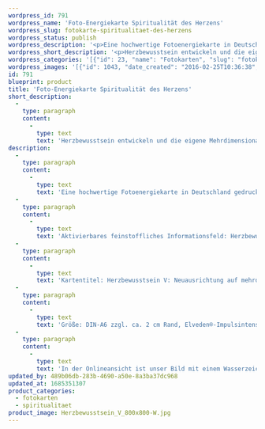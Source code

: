 ```yaml
---
wordpress_id: 791
wordpress_name: 'Foto-Energiekarte Spiritualität des Herzens'
wordpress_slug: fotokarte-spiritualitaet-des-herzens
wordpress_status: publish
wordpress_description: '<p>Eine hochwertige Fotoenergiekarte in Deutschland gedruckt und in Handarbeit laminiert.  Sie ist in Postkartengröße (DIN-A6) gut zu transportieren und kann auch auf den Körper aufgelegt werden.</p><p>Aktivierbares feinstoffliches Informationsfeld: Herzbewusstsein - Kind-Gottes-Bewusstsein - Schöpfertum - Multidimensionalität - Liebe - Zuversicht - Potenzialentwicklung: Fähigkeit zu entwickeln, feinstoffliche Energieströme zu lenken. Die Neuausrichtung auf mehrdimensionales oder multidimensionales Sein bewirkt die ganzheitliche Aktivierung eines Menschen auf sämtlichen Ebenen seines Systems. (Annahme: der Mensch ist mehr als die Summe seines Körpers, bestehend aus physischer, emotionaler und mentaler Ebene = Multidimensionales System). Diese Neuausrichtung erfordert eine Entscheidung hin zu einer selbstbestimmten Sichtweise auf die eigene Existenz und die eigene Persönlichkeit. Hier den eigenen Weg auf Basis der eigenen Herzoffenheit sehen und ihn gehen.</p><p>Kartentitel: Herzbewusstsein V: Neuausrichtung auf mehrdimensionales Sein. Reihe: Herzbewusstsein</p><p>Größe: DIN-A6 zzgl. ca. 2 cm Rand, Elveden®-Impulsintensität: DIN-A6: Et2,  DIN-A7: Et3<br />Andere Formate sind individuell für Sie innerhalb weniger Tage herstellbar. Bitte kontaktieren Sie uns hierfür unter <a href="mailto:info@elvedenverlag.de">info@elvedenverlag.de</a>.</p><p>In der Onlineansicht ist unser Bild mit einem Wasserzeichen geschützt. Wir bitten um Ihr Verständnis. Im Original ist der Schriftzung „Elveden Verlag Energiebild“ entfernt.</p><p><a href="https://my.feenbaum.de/anwendung-energiebilder-foto-laminiert/">Anwendungshinweise</a>      <a href="https://my.feenbaum.de/produktinformationen-fotokarten/">Produktinformationen</a></p>'
wordpress_short_description: '<p>Herzbewusstsein entwickeln und die eigene Mehrdimensionalität ausbilden<br /><em>Hinweis: Das Wasserzeichen „Elveden Verlag Energiebild“ wird nicht mit gedruckt</em></p>'
wordpress_categories: '[{"id": 23, "name": "Fotokarten", "slug": "fotokarten"}, {"id": 36, "name": "Spiritualit\u00e4t", "slug": "spiritualitaet"}]'
wordpress_images: '[{"id": 1043, "date_created": "2016-02-25T10:36:38", "date_created_gmt": "2016-02-25T08:36:38", "date_modified": "2016-02-25T10:36:38", "date_modified_gmt": "2016-02-25T08:36:38", "src": "https://my.feenbaum.de/wp-content/uploads/2016/02/Herzbewusstsein_V_800x800-W.jpg", "name": "Herzbewusstsein_V_800x800-W", "alt": ""}]'
id: 791
blueprint: product
title: 'Foto-Energiekarte Spiritualität des Herzens'
short_description:
  -
    type: paragraph
    content:
      -
        type: text
        text: 'Herzbewusstsein entwickeln und die eigene Mehrdimensionalität ausbilden'
description:
  -
    type: paragraph
    content:
      -
        type: text
        text: 'Eine hochwertige Fotoenergiekarte in Deutschland gedruckt und in Handarbeit laminiert.  Sie ist in Postkartengröße (DIN-A6) gut zu transportieren und kann auch auf den Körper aufgelegt werden.'
  -
    type: paragraph
    content:
      -
        type: text
        text: 'Aktivierbares feinstoffliches Informationsfeld: Herzbewusstsein - Kind-Gottes-Bewusstsein - Schöpfertum - Multidimensionalität - Liebe - Zuversicht - Potenzialentwicklung: Fähigkeit zu entwickeln, feinstoffliche Energieströme zu lenken. Die Neuausrichtung auf mehrdimensionales oder multidimensionales Sein bewirkt die ganzheitliche Aktivierung eines Menschen auf sämtlichen Ebenen seines Systems. (Annahme: der Mensch ist mehr als die Summe seines Körpers, bestehend aus physischer, emotionaler und mentaler Ebene = Multidimensionales System). Diese Neuausrichtung erfordert eine Entscheidung hin zu einer selbstbestimmten Sichtweise auf die eigene Existenz und die eigene Persönlichkeit. Hier den eigenen Weg auf Basis der eigenen Herzoffenheit sehen und ihn gehen.'
  -
    type: paragraph
    content:
      -
        type: text
        text: 'Kartentitel: Herzbewusstsein V: Neuausrichtung auf mehrdimensionales Sein. Reihe: Herzbewusstsein'
  -
    type: paragraph
    content:
      -
        type: text
        text: 'Größe: DIN-A6 zzgl. ca. 2 cm Rand, Elveden®-Impulsintensität: DIN-A6: Et2,  DIN-A7: Et3'
  -
    type: paragraph
    content:
      -
        type: text
        text: 'In der Onlineansicht ist unser Bild mit einem Wasserzeichen geschützt. Wir bitten um Ihr Verständnis. Im Original ist der Schriftzung „Elveden Verlag Energiebild“ entfernt.'
updated_by: 489b06db-283b-4690-a50e-8a3ba37dc968
updated_at: 1685351307
product_categories:
  - fotokarten
  - spiritualitaet
product_image: Herzbewusstsein_V_800x800-W.jpg
---
```

